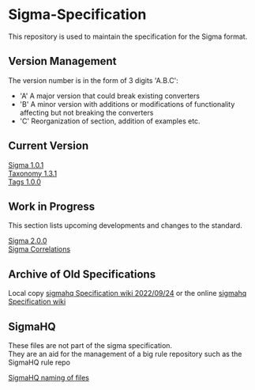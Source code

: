 # Sigma-Specification

This repository is used to maintain the specification for the Sigma format.

## Version Management

The version number is in the form of 3 digits 'A.B.C':

- 'A' A major version that could break existing converters
- 'B' A minor version with additions or modifications of functionality affecting but not breaking the converters
- 'C' Reorganization of section, addition of examples etc.

## Current Version

[Sigma 1.0.1](Sigma_1_0_1.md)  
[Taxonomy 1.3.1](Taxonomy_1_3_1.md)  
[Tags 1.0.0](Tags_1_0_0.md)

## Work in Progress

This section lists upcoming developments and changes to the standard.

[Sigma 2.0.0](wip/Sigma_2_0_0.md)  
[Sigma Correlations](wip/Sigma_Correlations.md)

## Archive of Old Specifications

Local copy [sigmahq Specification wiki 2022/09/24](archives/wiki.md) or the online [sigmahq Specification wiki](https://github.com/SigmaHQ/sigma/wiki/Specification)

## SigmaHQ

These files are not part of the sigma specification.  
They are an aid for the management of a big rule repository such as the SigmaHQ rule repo

[SigmaHQ naming of files](sigmahq/Sigmahq_filename_rule.md)
